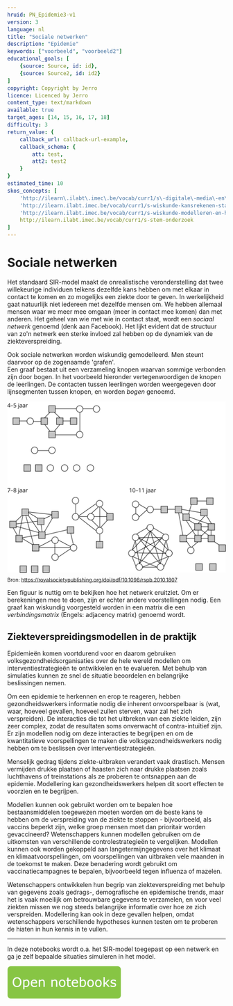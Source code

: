 ```yaml
---
hruid: PN_Epidemie3-v1
version: 3
language: nl
title: "Sociale netwerken"
description: "Epidemie"
keywords: ["voorbeeld", "voorbeeld2"]
educational_goals: [
    {source: Source, id: id}, 
    {source: Source2, id: id2}
]
copyright: Copyright by Jerro
licence: Licenced by Jerro
content_type: text/markdown
available: true
target_ages: [14, 15, 16, 17, 18]
difficulty: 3
return_value: {
    callback_url: callback-url-example,
    callback_schema: {
        att: test,
        att2: test2
    }
}
estimated_time: 10
skos_concepts: [
    'http://ilearn\.ilabt\.imec\.be/vocab/curr1/s\-digitale\-media\-en\-toepassingen', 
    'http://ilearn.ilabt.imec.be/vocab/curr1/s-wiskunde-kansrekenen-statistiek',
    'http://ilearn.ilabt.imec.be/vocab/curr1/s-wiskunde-modelleren-en-heuristiek', 
    http://ilearn.ilabt.imec.be/vocab/curr1/s-stem-onderzoek
]
---
```


# Sociale netwerken

Het standaard SIR-model maakt de onrealistische veronderstelling dat twee willekeurige individuen telkens dezelfde kans hebben om met elkaar in contact te komen 
en zo mogelijks een ziekte door te geven. In werkelijkheid gaat natuurlijk niet iedereen met dezelfde mensen om. 
We hebben allemaal mensen waar we meer mee omgaan (meer in contact mee komen) dan met anderen. 
Het geheel van wie met wie in contact staat, wordt een *sociaal netwerk* genoemd (denk aan Facebook). Het lijkt evident dat de structuur van zo'n netwerk een sterke invloed zal hebben op de dynamiek van de ziekteverspreiding.

Ook sociale netwerken worden wiskundig gemodelleerd. Men steunt daarvoor op de zogenaamde 'grafen'.  
Een graaf bestaat uit een verzameling knopen waarvan sommige verbonden zijn door bogen. 
In het voorbeeld hieronder vertegenwoordigen de knopen de leerlingen. 
De contacten tussen leerlingen worden weergegeven door lijnsegmenten tussen knopen, en worden *bogen* genoemd. 

![Voorbeelden van gekleurde grafen die netwerken tussen kinderen van verschillende leeftijden voorstellen ([bron](https://royalsocietypublishing.org/doi/full/10.1098/rspb.2010.1807)).](embed/netwerkkinderen.png)
<sub>Bron: https://royalsocietypublishing.org/doi/pdf/10.1098/rspb.2010.1807</sub>

Een figuur is nuttig om te bekijken hoe het netwerk eruitziet. Om er berekeningen mee te doen, zijn er echter andere voorstellingen nodig. 
Een graaf kan wiskundig voorgesteld worden in een matrix die een *verbindingsmatrix* (Engels: adjacency matrix) genoemd wordt.

## Ziekteverspreidingsmodellen in de praktijk

Epidemieën komen voortdurend voor en daarom gebruiken volksgezondheidsorganisaties over de hele wereld modellen om interventiestrategieën te ontwikkelen 
en te evalueren. Met behulp van simulaties kunnen ze snel de situatie beoordelen en belangrijke beslissingen nemen. 

Om een ​​epidemie te herkennen en erop te reageren, hebben gezondheidswerkers informatie nodig die inherent onvoorspelbaar 
is (wat, waar, hoeveel gevallen, hoeveel zullen sterven, waar zal het zich verspreiden). 
De interacties die tot het uitbreken van een ziekte leiden, zijn zeer complex, zodat de resultaten soms onverwacht of contra-intuïtief zijn. 
Er zijn modellen nodig om deze interacties te begrijpen en om de kwantitatieve voorspellingen te maken die volksgezondheidswerkers nodig hebben 
om te beslissen over interventiestrategieën.

Menselijk gedrag tijdens ziekte-uitbraken verandert vaak drastisch. 
Mensen vermijden drukke plaatsen of haasten zich naar drukke plaatsen zoals luchthavens of treinstations als ze proberen te ontsnappen aan de epidemie. 
Modellering kan gezondheidswerkers helpen dit soort effecten te voorzien en te begrijpen.

Modellen kunnen ook gebruikt worden om te bepalen hoe bestaansmiddelen toegewezen moeten worden om de beste kans te hebben 
om de verspreiding van de ziekte te stoppen - bijvoorbeeld, als vaccins beperkt zijn, welke groep mensen moet dan prioritair worden gevaccineerd? 
Wetenschappers kunnen modellen gebruiken om de uitkomsten van verschillende controlestrategieën te vergelijken. 
Modellen kunnen ook worden gekoppeld aan langetermijngegevens over het klimaat en klimaatvoorspellingen, om voorspellingen van uitbraken vele maanden 
in de toekomst te maken. Deze benadering wordt gebruikt om vaccinatiecampagnes te bepalen, bijvoorbeeld tegen influenza of mazelen.

Wetenschappers ontwikkelen hun begrip van ziekteverspreiding met behulp van gegevens zoals gedrags-, demografische en epidemische trends, 
maar het is vaak moeilijk om betrouwbare gegevens te verzamelen, en voor veel ziekten missen we nog steeds belangrijke informatie over hoe ze zich verspreiden. 
Modellering kan ook in deze gevallen helpen, omdat wetenschappers verschillende hypotheses kunnen testen om te proberen de hiaten in hun kennis in te vullen.

***

In deze notebooks wordt o.a. het SIR-model toegepast op een netwerk en ga je zelf bepaalde situaties simuleren in het model.

[![](embed/Knop.png "Knop")](https://kiks.ilabt.imec.be/jupyterhub/?id=1221 "Notebooks Epidemie")
